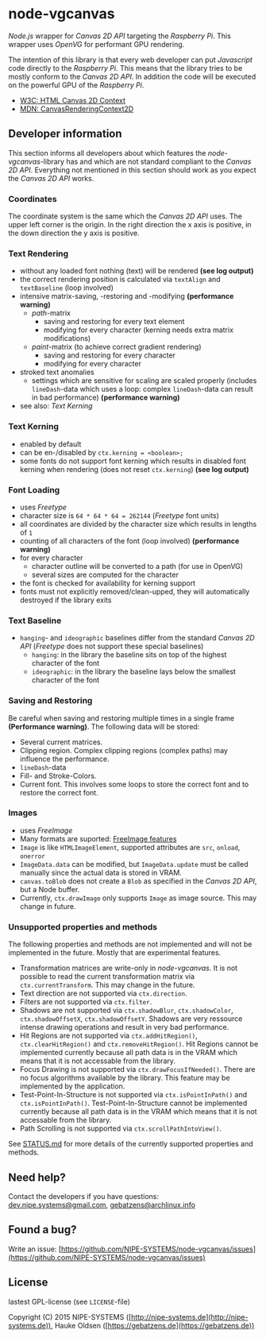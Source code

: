 # node-vgcanvas

*Node.js* wrapper for *Canvas 2D API* targeting the *Raspberry Pi*. This wrapper uses *OpenVG* for performant GPU rendering.

The intention of this library is that every web developer can put *Javascript* code directly to the *Raspberry Pi*. This means that the library tries to be mostly conform to the *Canvas 2D API*. In addition the code will be executed on the powerful GPU of the *Raspberry Pi*.

* [W3C: HTML Canvas 2D Context](http://www.w3.org/TR/2015/PR-2dcontext-20150924/)
* [MDN: CanvasRenderingContext2D](https://developer.mozilla.org/en-US/docs/Web/API/CanvasRenderingContext2D)

## Developer information

This section informs all developers about which features the *node-vgcanvas*-library has and which are not standard compliant to the *Canvas 2D API*. Everything not mentioned in this section should work as you expect the *Canvas 2D API* works.

### Coordinates

The coordinate system is the same which the *Canvas 2D API* uses. The upper left corner is the origin. In the right direction the x axis is positive, in the down direction the y axis is positive.

### Text Rendering

* without any loaded font nothing (text) will be rendered **(see log output)**
* the correct rendering position is calculated via `textAlign` and `textBaseline` (loop involved)
* intensive matrix-saving, -restoring and -modifying **(performance warning)**
    * *path*-matrix
        * saving and restoring for every text element
        * modifying for every character (kerning needs extra matrix modifications)
    * *paint*-matrix (to achieve correct gradient rendering)
        * saving and restoring for every character
        * modifying for every character
* stroked text anomalies
    * settings which are sensitive for scaling are scaled properly (includes `lineDash`-data which uses a loop: complex `lineDash`-data can result in bad performance) **(performance warning)**
* see also: *Text Kerning*

### Text Kerning

* enabled by default
* can be en-/disabled by `ctx.kerning = <boolean>;`
* some fonts do not support font kerning which results in disabled font kerning when rendering (does not reset `ctx.kerning`) **(see log output)**

### Font Loading

* uses *Freetype*
* character size is `64 * 64 * 64 = 262144` (*Freetype* font units)
* all coordinates are divided by the character size which results in lengths of `1`
* counting of all characters of the font (loop involved) **(performance warning)**
* for every character
    * character outline will be converted to a path (for use in OpenVG)
    * several sizes are computed for the character
* the font is checked for availability for kerning support
* fonts must not explicitly removed/clean-upped, they will automatically destroyed if the library exits

### Text Baseline

* `hanging`- and `ideographic` baselines differ from the standard *Canvas 2D API* (*Freetype* does not support these special baselines)
    * `hanging`: in the library the baseline sits on top of the highest character of the font
    * `ideographic`: in the library the baseline lays below the smallest character of the font

### Saving and Restoring

Be careful when saving and restoring multiple times in a single frame **(Performance warning)**. The following data will be stored:

* Several current matrices.
* Clipping region. Complex clipping regions (complex paths) may influence the performance.
* `lineDash`-data
* Fill- and Stroke-Colors.
* Current font. This involves some loops to store the correct font and to restore the correct font.

### Images

* uses *FreeImage*
* Many formats are suported: [FreeImage features](http://freeimage.sourceforge.net/features.html)
* `Image` is like `HTMLImageElement`, supported attributes are `src`, `onload`, `onerror`
* `ImageData.data` can be modified, but `ImageData.update` must be called manually since the actual data is stored in VRAM.
* `canvas.toBlob` does not create a `Blob` as specified in the *Canvas 2D API*, but a Node buffer.
* Currently, `ctx.drawImage` only supports `Image` as image source. This may change in future.

### Unsupported properties and methods

The following properties and methods are not implemented and will not be implemented in the future. Mostly that are experimental features.

* Transformation matrices are write-only in *node-vgcanvas*. It is not possible to read the current transformation matrix via `ctx.currentTransform`. This may change in the future.
* Text direction are not supported via `ctx.direction`.
* Filters are not supported via `ctx.filter`.
* Shadows are not supported via `ctx.shadowBlur`, `ctx.shadowColor`, `ctx.shadowOffsetX`, `ctx.shadowOffsetY`. Shadows are very ressource intense drawing operations and result in very bad performance.
* Hit Regions are not supported via `ctx.addHitRegion()`, `ctx.clearHitRegion()` and `ctx.removeHitRegion()`. Hit Regions cannot be implemented currently because all path data is in the VRAM which means that it is not accessable from the library.
* Focus Drawing is not supported via `ctx.drawFocusIfNeeded()`. There are no focus algorithms available by the library. This feature may be implemented by the application.
* Test-Point-In-Structure is not supported via `ctx.isPointInPath()` and `ctx.isPointInPath()`. Test-Point-In-Structure cannot be implemented currently because all path data is in the VRAM which means that it is not accessable from the library.
* Path Scrolling is not supported via `ctx.scrollPathIntoView()`.

See [STATUS.md](./STATUS.md) for more details of the currently supported properties and methods.

## Need help?

Contact the developers if you have questions: [dev.nipe.systems@gmail.com](mailto:dev.nipe.systems@gmail.com), [gebatzens@archlinux.info](gebatzens@archlinux.info)

## Found a bug?

Write an issue: [https://github.com/NIPE-SYSTEMS/node-vgcanvas/issues](https://github.com/NIPE-SYSTEMS/node-vgcanvas/issues)

## License

lastest GPL-license (see `LICENSE`-file)

Copyright (C) 2015 NIPE-SYSTEMS ([http://nipe-systems.de](http://nipe-systems.de)), Hauke Oldsen ([https://gebatzens.de](https://gebatzens.de))
